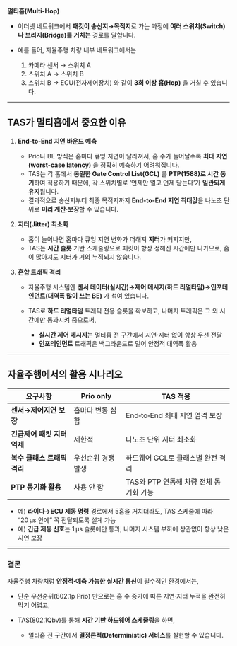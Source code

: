 **멀티홉(Multi‑Hop)**

* 이더넷 네트워크에서 **패킷이 송신지→목적지**로 가는 과정에 **여러 스위치(Switch)나 브리지(Bridge)를 거치는** 경로를 말합니다.
* 예를 들어, 자율주행 차량 내부 네트워크에서는

  1. 카메라 센서 → 스위치 A
  2. 스위치 A → 스위치 B
  3. 스위치 B → ECU(전자제어장치)
     와 같이 **3회 이상 홉(Hop)** 을 거칠 수 있습니다.

---

## TAS가 멀티홉에서 중요한 이유

1. **End‑to‑End 지연 바운드 예측**

   * Prio나 BE 방식은 홉마다 큐잉 지연이 달라져서, 홉 수가 늘어날수록 **최대 지연(worst‑case latency)** 을 정확히 예측하기 어려워집니다.
   * TAS는 각 홉에서 **동일한 Gate Control List(GCL)** 를 **PTP(1588)로 시간 동기**하여 적용하기 때문에, 각 스위치별로 ‘언제만 열고 언제 닫는다’가 **일관되게 유지**됩니다.
   * 결과적으로 송신지부터 최종 목적지까지 **End‑to‑End 지연 최대값**을 나노초 단위로 **미리 계산·보장**할 수 있습니다.

2. **지터(Jitter) 최소화**

   * 홉이 늘어나면 홉마다 큐잉 지연 변화가 더해져 **지터**가 커지지만,
   * TAS는 **시간 슬롯** 기반 스케줄링으로 패킷이 항상 정해진 시간에만 나가므로, 홉이 많아져도 지터가 거의 누적되지 않습니다.

3. **혼합 트래픽 격리**

   * 자율주행 시스템엔 **센서 데이터(실시간)→제어 메시지(하드 리얼타임)→인포테인먼트(대역폭 많이 쓰는 BE)** 가 섞여 있습니다.
   * TAS로 **하드 리얼타임** 트래픽 전용 슬롯을 확보하고, 나머지 트래픽은 그 외 시간에만 통과시켜 줌으로써,

     * **실시간 제어 메시지**는 멀티홉 전 구간에서 지연·지터 없이 항상 우선 전달
     * **인포테인먼트** 트래픽은 백그라운드로 밀어 안정적 대역폭 활용

---

## 자율주행에서의 활용 시나리오

| 요구사항              | Prio only  | TAS 적용                    |
| ----------------- | ---------- | ------------------------- |
| **센서→제어지연 보장**    | 홉마다 변동 심함  | End‑to‑End 최대 지연 엄격 보장    |
| **긴급제어 패킷 지터 억제** | 제한적        | 나노초 단위 지터 최소화             |
| **복수 클래스 트래픽 격리** | 우선순위 경쟁 발생 | 하드웨어 GCL로 클래스별 완전 격리      |
| **PTP 동기화 활용**    | 사용 안 함     | TAS와 PTP 연동해 차량 전체 동기화 가능 |

* 예) **라이다→ECU 제동 명령** 경로에서 5홉을 거치더라도, TAS 스케줄에 따라 “20 µs 안에” 꼭 전달되도록 설계 가능
* 예) **긴급 제동 신호**는 1 µs 슬롯에만 통과, 나머지 시스템 부하에 상관없이 항상 낮은 지연 보장

---

### 결론

자율주행 차량처럼 **안정적·예측 가능한 실시간 통신**이 필수적인 환경에서는,

* 단순 우선순위(802.1p Prio) 만으로는 홉 수 증가에 따른 지연·지터 누적을 완전히 막기 어렵고,
* TAS(802.1Qbv)를 통해 **시간 기반 하드웨어 스케줄링**을 하면,

  * 멀티홉 전 구간에서 **결정론적(Deterministic) 서비스**를 실현할 수 있습니다.

